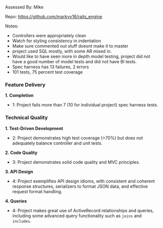 Assessed By: Mike

Repo:
https://github.com/markyv18/rails_engine

Notes:
* Controllers were appropriately clean
* Watch for styling consistency in indentation
* Make sure commented out stuff doesnt make it to master
* project used SQL mostly, with some AR mixed in.
* Would like to have seen more in depth model testing, project did not have
a good number of model tests and did not have BI tests.
* Spec harness has 13 failures, 2 errors
* 101 tests, 75 percent test coverage

### Feature Delivery

**1. Completion**

* 1: Project fails more than 7 (10 for individual project) spec harness tests.

### Technical Quality

**1. Test-Driven Development**

* 2: Project demonstrates high test coverage (>70%) but does not adequately balance controller and unit tests.

**2. Code Quality**

* 3: Project demonstrates solid code quality and MVC principles.

**3. API Design**

* 4: Project exemplifies API design idioms, with consistent and coherent response structures, serializers to format JSON data, and effective request format handling.

**4. Queries**

* 4: Project makes great use of ActiveRecord relationships and queries, including some advanced query functionality such as `joins` and `includes`.
